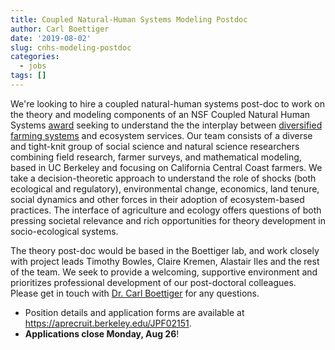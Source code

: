 ```yaml
---
title: Coupled Natural-Human Systems Modeling Postdoc
author: Carl Boettiger
date: '2019-08-02'
slug: cnhs-modeling-postdoc
categories:
  - jobs
tags: []
---
```


We're looking to hire a coupled natural-human systems post-doc to work on the theory and modeling components of an NSF Coupled Natural Human Systems [award] seeking to understand the the interplay between [diversified farming systems] and ecosystem services.  Our team consists of a diverse and tight-knit group of social science and natural science researchers combining field research, farmer surveys, and mathematical modeling, based in UC Berkeley and focusing on California Central Coast farmers.  We take a decision-theoretic approach to understand the role of shocks (both ecological and regulatory), environmental change, economics, land tenure, social dynamics and other forces in their adoption of ecosystem-based practices. The interface of agriculture and ecology offers questions of both pressing societal relevance and rich opportunities for theory development in socio-ecological systems.  

The theory post-doc would be based in the Boettiger lab, and work closely with project leads Timothy Bowles, Claire Kremen, Alastair Iles and the rest of the team.  We seek to provide a welcoming, supportive environment and prioritizes professional development of our post-doctoral colleagues.  Please get in touch with [Dr. Carl Boettiger] for any questions.

- Position details and application forms are available at <https://aprecruit.berkeley.edu/JPF02151>.
- **Applications close  Monday, Aug 26**!
 
[award]: https://nsf.gov/awardsearch/showAward?AWD_ID=1824871
[diversified farming systems]: https://doi.org/10.1016/j.ecolecon.2019.03.002
[Dr. Carl Boettiger]: https://carlboettiger.info

